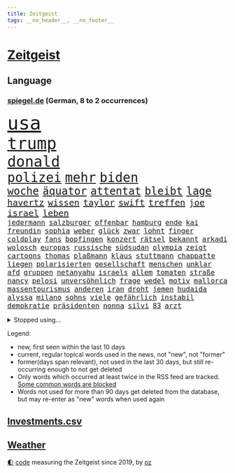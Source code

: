 ```yaml
---
title: Zeitgeist
tags: __no_header__, __no_footer__
---
```


# [Zeitgeist](https://oliz.io/zeitgeist/)

## Language

<h3><a href="https://www.spiegel.de" target="_blank">spiegel.de</a> (German, 8 to 2 occurrences)</h3>
<p style="font-family:monospace">
<span style="font-size:32pt"><a href="news_links.html#usa" class="current">usa</a></span>
<br>
<span style="font-size:28pt"><a href="news_links.html#trump" class="current">trump</a></span>
<br>
<span style="font-size:25pt"><a href="news_links.html#donald" class="current">donald</a></span>
<br>
<span style="font-size:22pt"><a href="news_links.html#polizei" class="current">polizei</a></span>
<span style="font-size:22pt"><a href="news_links.html#mehr" class="current">mehr</a></span>
<span style="font-size:22pt"><a href="news_links.html#biden" class="current">biden</a></span>
<br>
<span style="font-size:18pt"><a href="news_links.html#woche" class="current">woche</a></span>
<span style="font-size:18pt"><a href="news_links.html#äquator" class="new">äquator</a></span>
<span style="font-size:18pt"><a href="news_links.html#attentat" class="current">attentat</a></span>
<span style="font-size:18pt"><a href="news_links.html#bleibt" class="current">bleibt</a></span>
<span style="font-size:18pt"><a href="news_links.html#lage" class="current">lage</a></span>
<br>
<span style="font-size:15pt"><a href="news_links.html#havertz" class="current">havertz</a></span>
<span style="font-size:15pt"><a href="news_links.html#wissen" class="current">wissen</a></span>
<span style="font-size:15pt"><a href="news_links.html#taylor" class="current">taylor</a></span>
<span style="font-size:15pt"><a href="news_links.html#swift" class="current">swift</a></span>
<span style="font-size:15pt"><a href="news_links.html#treffen" class="current">treffen</a></span>
<span style="font-size:15pt"><a href="news_links.html#joe" class="current">joe</a></span>
<span style="font-size:15pt"><a href="news_links.html#israel" class="current">israel</a></span>
<span style="font-size:15pt"><a href="news_links.html#leben" class="current">leben</a></span>
<br>
<span style="font-size:12pt"><a href="news_links.html#jedermann" class="current">jedermann</a></span>
<span style="font-size:12pt"><a href="news_links.html#salzburger" class="new">salzburger</a></span>
<span style="font-size:12pt"><a href="news_links.html#offenbar" class="current">offenbar</a></span>
<span style="font-size:12pt"><a href="news_links.html#hamburg" class="current">hamburg</a></span>
<span style="font-size:12pt"><a href="news_links.html#ende" class="current">ende</a></span>
<span style="font-size:12pt"><a href="news_links.html#kai" class="current">kai</a></span>
<span style="font-size:12pt"><a href="news_links.html#freundin" class="current">freundin</a></span>
<span style="font-size:12pt"><a href="news_links.html#sophia" class="current">sophia</a></span>
<span style="font-size:12pt"><a href="news_links.html#weber" class="current">weber</a></span>
<span style="font-size:12pt"><a href="news_links.html#glück" class="current">glück</a></span>
<span style="font-size:12pt"><a href="news_links.html#zwar" class="current">zwar</a></span>
<span style="font-size:12pt"><a href="news_links.html#lohnt" class="current">lohnt</a></span>
<span style="font-size:12pt"><a href="news_links.html#finger" class="new">finger</a></span>
<span style="font-size:12pt"><a href="news_links.html#coldplay" class="current">coldplay</a></span>
<span style="font-size:12pt"><a href="news_links.html#fans" class="current">fans</a></span>
<span style="font-size:12pt"><a href="news_links.html#bopfingen" class="new">bopfingen</a></span>
<span style="font-size:12pt"><a href="news_links.html#konzert" class="current">konzert</a></span>
<span style="font-size:12pt"><a href="news_links.html#rätsel" class="current">rätsel</a></span>
<span style="font-size:12pt"><a href="news_links.html#bekannt" class="current">bekannt</a></span>
<span style="font-size:12pt"><a href="news_links.html#arkadi" class="current">arkadi</a></span>
<span style="font-size:12pt"><a href="news_links.html#wolosch" class="current">wolosch</a></span>
<span style="font-size:12pt"><a href="news_links.html#europas" class="current">europas</a></span>
<span style="font-size:12pt"><a href="news_links.html#russische" class="current">russische</a></span>
<span style="font-size:12pt"><a href="news_links.html#südsudan" class="current">südsudan</a></span>
<span style="font-size:12pt"><a href="news_links.html#olympia" class="current">olympia</a></span>
<span style="font-size:12pt"><a href="news_links.html#zeigt" class="current">zeigt</a></span>
<span style="font-size:12pt"><a href="news_links.html#cartoons" class="current">cartoons</a></span>
<span style="font-size:12pt"><a href="news_links.html#thomas" class="current">thomas</a></span>
<span style="font-size:12pt"><a href="news_links.html#plaßmann" class="current">plaßmann</a></span>
<span style="font-size:12pt"><a href="news_links.html#klaus" class="current">klaus</a></span>
<span style="font-size:12pt"><a href="news_links.html#stuttmann" class="current">stuttmann</a></span>
<span style="font-size:12pt"><a href="news_links.html#chappatte" class="current">chappatte</a></span>
<span style="font-size:12pt"><a href="news_links.html#liegen" class="current">liegen</a></span>
<span style="font-size:12pt"><a href="news_links.html#polarisierten" class="new">polarisierten</a></span>
<span style="font-size:12pt"><a href="news_links.html#gesellschaft" class="current">gesellschaft</a></span>
<span style="font-size:12pt"><a href="news_links.html#menschen" class="current">menschen</a></span>
<span style="font-size:12pt"><a href="news_links.html#unklar" class="current">unklar</a></span>
<span style="font-size:12pt"><a href="news_links.html#afd" class="current">afd</a></span>
<span style="font-size:12pt"><a href="news_links.html#gruppen" class="current">gruppen</a></span>
<span style="font-size:12pt"><a href="news_links.html#netanyahu" class="current">netanyahu</a></span>
<span style="font-size:12pt"><a href="news_links.html#israels" class="current">israels</a></span>
<span style="font-size:12pt"><a href="news_links.html#allem" class="current">allem</a></span>
<span style="font-size:12pt"><a href="news_links.html#tomaten" class="new">tomaten</a></span>
<span style="font-size:12pt"><a href="news_links.html#straße" class="current">straße</a></span>
<span style="font-size:12pt"><a href="news_links.html#nancy" class="current">nancy</a></span>
<span style="font-size:12pt"><a href="news_links.html#pelosi" class="current">pelosi</a></span>
<span style="font-size:12pt"><a href="news_links.html#unversöhnlich" class="current">unversöhnlich</a></span>
<span style="font-size:12pt"><a href="news_links.html#frage" class="current">frage</a></span>
<span style="font-size:12pt"><a href="news_links.html#wedel" class="new">wedel</a></span>
<span style="font-size:12pt"><a href="news_links.html#motiv" class="current">motiv</a></span>
<span style="font-size:12pt"><a href="news_links.html#mallorca" class="current">mallorca</a></span>
<span style="font-size:12pt"><a href="news_links.html#massentourismus" class="current">massentourismus</a></span>
<span style="font-size:12pt"><a href="news_links.html#anderen" class="current">anderen</a></span>
<span style="font-size:12pt"><a href="news_links.html#iran" class="current">iran</a></span>
<span style="font-size:12pt"><a href="news_links.html#droht" class="current">droht</a></span>
<span style="font-size:12pt"><a href="news_links.html#jemen" class="new">jemen</a></span>
<span style="font-size:12pt"><a href="news_links.html#hudaida" class="new">hudaida</a></span>
<span style="font-size:12pt"><a href="news_links.html#alyssa" class="new">alyssa</a></span>
<span style="font-size:12pt"><a href="news_links.html#milano" class="new">milano</a></span>
<span style="font-size:12pt"><a href="news_links.html#sohns" class="current">sohns</a></span>
<span style="font-size:12pt"><a href="news_links.html#viele" class="current">viele</a></span>
<span style="font-size:12pt"><a href="news_links.html#gefährlich" class="current">gefährlich</a></span>
<span style="font-size:12pt"><a href="news_links.html#instabil" class="current">instabil</a></span>
<span style="font-size:12pt"><a href="news_links.html#demokratie" class="current">demokratie</a></span>
<span style="font-size:12pt"><a href="news_links.html#präsidenten" class="current">präsidenten</a></span>
<span style="font-size:12pt"><a href="news_links.html#nonna" class="new">nonna</a></span>
<span style="font-size:12pt"><a href="news_links.html#silvi" class="new">silvi</a></span>
<span style="font-size:12pt"><a href="news_links.html#83" class="current">83</a></span>
<span style="font-size:12pt"><a href="news_links.html#arzt" class="current">arzt</a></span>
</p>
<details>
<summary>Stopped using...</summary>
<p class="former" style="font-size:12pt">
mittelmeer(1369) energien(1368) nachfolge(1368) positionen(1368) andreas(1367) freuen(1367) ifoinstitut(1367) landtag(1367) leipzig(1367) aufnahmen(1366) bundesländer(1366) gesunken(1366) halle(1366) kriminellen(1366) seitdem(1366) senat(1366) 37(1365) besiegt(1365) beteiligten(1365) daraufhin(1365) golf(1365) historiker(1365) tobt(1365) bitten(1364) freiheit(1364) generalsekretär(1364) landesregierung(1364) magdeburg(1364) zurzeit(1364) bekannten(1363) hervor(1363) hubschrauber(1363) maßnahme(1363) posten(1363) schatten(1363) arbeitsplatz(1362) humanitäre(1362) innenministerium(1362) kämpfe(1362) rassistische(1362) untersagt(1362) weltkrieg(1362) gegenseitig(1361) islamischen(1361) machthaber(1361) teilnehmer(1361) 2015(1360) außen(1360) daher(1360) folgte(1360) maß(1360) vermehrt(1360) außerdem(1359) einreisen(1359) kräftig(1359) mai(1359) vergewaltigung(1359) fußballquiz(1358) nummer(1358) unglück(1358) untersuchungshaft(1358) abgang(1357) entschädigung(1357) halben(1357) optimistisch(1357) rassistischen(1357) strengere(1357) verhaftet(1357) nutzer(1356) 31(1355) athleten(1355) forderte(1355) geräte(1355) meinem(1355) west(1355) ausgeliefert(1354) torhüter(1354) verfolgt(1354) wachstum(1354) sports(1353) super(1353) wochenlang(1353) weder(1352) käufer(1351) beklagt(1350) drohungen(1350) nahezu(1350) pflanzen(1350) 600(1349) enge(1348) verbände(1347) aufgenommen(1346) berater(1346) büro(1346) geprägt(1345) nah(1345) holocaust(1344) laufenden(1343) spitzenreiter(1343) uni(1343) dran(1342) staffel(1340) entschuldigung(1339) matthias(1339) vorwürfen(1337) herz(1336) konferenz(1335) pleite(1335) papier(1333) angehörige(1331) abstieg(1329) uhaft(1329) vfb(1329) dauert(1325) erhöhung(1324) möglichkeiten(1322) lehrkräfte(1317) plattform(1315) regelmäßig(1298) schadensersatz(1295) umbau(1263) niederländer(1260) anna(1256) lehrerin(1242) josef(1222) banken(1159) ausbildung(1116) partnerschaft(1093) las(1070) jinping(1062) 20000(1056) gestern(1056) jahrzehnt(1051) befürwortet(1049) schlafen(1037) befreiung(1034) gesetzentwurf(1014) nfl(1007) bekräftigt(1006) abkommen(1002) millionenhöhe(1001) kurze(1000) strackzimmermann(983) härte(971) akw(953) kiews(944) sank(942) diskussionen(938) verletzung(933) bundesinnenministerin(925) kremlchef(925) bat(919) verringern(908) verkündete(907) inhalte(902) explosionen(900) spaltung(896) afrikanischen(888) gezwungen(888) helikopter(885) lohnen(883) verwaltung(872) gelöst(854) gestärkt(849) schneiden(847) ankommt(846) gefangenschaft(839) hochrangigen(834) söhne(834) dilemma(828) günstige(828) besetzten(826) starkes(821) wiederaufbau(820) wall(814) zusätzlich(808) hammer(797) ufer(797) aufeinander(787) französischer(755) veröffentlichen(753) osnabrück(748) misshandelt(746) fahrgäste(744) vermissten(742) erntet(738) deutsch(736) rettungsaktion(725) islamisten(722) zuhause(717) legal(716) toilette(714) zivile(707) scheiden(700) einladung(693) pleiten(691) ganzes(688) nackt(674) träumt(672) missverständnis(670) juristische(656) beobachter(647) grenzgebiet(641) wohnungsbau(634) pjöngjang(633) ausgegeben(628) kohl(617) abbruch(616) parallel(616) sam(609) digital(605) befragung(604) staates(598) human(597) ig(597) gekostet(585) wechselte(582) hauses(574) vorbereitung(573) überprüfen(573) mächtige(567) verwendet(564) legendäre(561) reichsbürger(560) eva(551) gegründet(550) vergab(548) gelder(543) christdemokraten(540) emotionale(538) c(537) initiative(535) rauchen(533) liebt(529) übers(527) verschleppt(519) bremst(518) gravierende(514) angemeldet(513) niederländischen(512) anzeigen(510) rechtsaußen(510) bildet(508) umdenken(507) außergewöhnlich(501) merklich(497) gala(489) 15jähriger(488) vereinten(485) stürme(483) zukünftig(476) germany(473) baugenehmigungen(466) bestreiten(464) schließung(462) sommerspielen(462) bundesligist(460) angelegenheit(459) geflüchtet(459) fluggesellschaften(458) spiegeltalk(456) taiwans(449) veröffentlichte(444) sichere(443) lebenszeichen(433) ost(432) 15jährige(426) versehentlich(426) vergeltung(422) überfahren(422) schief(420) südkoreas(420) gegnern(418) iphones(412) anschlägen(408) naturschutz(407) terrorgruppe(402) watch(402) treu(399) sandra(393) drastische(390) 77(389) cool(387) defensive(386) unterschied(384) einzigen(383) tropfen(383) liter(380) stellvertretende(378) zügen(377) missstände(375) stellenabbau(370) csuchef(365) popstars(364) delegation(363) effizienter(363) nationalteam(363) weisen(362) architekten(359) schwedens(359) allgäu(357) essener(357) vormittag(354) durchschnitt(353) selbstbewusst(351) 36(348) islamistische(348) thrones(348) antwortet(346) brutaler(346) perfide(346) warmen(346) teuerste(345) britney(344) spears(344) runden(343) bemerkenswert(342) kriegsende(341) angefeindet(337) ernste(337) angabe(334) kindesmissbrauch(334) boykott(330) geöffnet(328) unerwartete(325) schrecklichen(324) verschlechtert(324) bestens(323) niemanden(322) samstagabend(321) sichergestellt(321) trendwende(319) jüdisches(318) militärhilfe(318) digitalen(317) us(317) bein(316) tisch(315) uber(315) spanischer(312) astronomen(311) kabine(311) year(310) hall(307) bbc(306) harald(303) harmlos(303) rückenschmerzen(303) sperrte(303) spezialeinheit(299) abhalten(297) block(297) heutzutage(296) rotes(295) vorgang(294) glänzt(293) toptalent(293) sicherheitslage(291) herbert(289) noten(289) holocaustüberlebende(288) getöteter(287) dallas(286) chile(285) unschuldig(285) rief(283) verheiratet(282) verdrängt(281) duo(280) eustaaten(280) milliardenhilfen(280) fußballweltmeister(278) bequem(277) fracht(277) zusammengestoßen(271) flüchtig(270) besetzung(266) versuche(266) continental(265) journal(264) lahmgelegt(264) popkultur(264) sanierung(262) hackerangriff(260) kritischen(260) leistete(259) klassischen(258) schmerzen(258) terzić(258) wenden(258) migrationshintergrund(257) kundgebung(256) mohammadi(256) erkenntnissen(251) saarbrücken(251) terrorangriff(251) neukölln(250) night(249) bezahlkarte(248) weihnachten(248) schwaben(247) tipp(245) liebäugelt(243) flensburg(242) fdppolitikerin(241) israelisches(241) rafah(241) warnstreik(240) jüdinnen(239) rückgängig(238) topmanager(238) generalstaatsanwaltschaft(237) strikte(237) mogelpackung(236) 29jähriger(234) aufzeichnungen(234) ruhen(231) ukrainehilfe(231) ampelpartner(229) gibt’s(229) thailändische(229) websites(229) eigenem(228) düpiert(227) einschnitte(227) hast(227) härtetest(226) manch(225) 218(224) benkos(224) gedrängt(223) verschaffen(223) besorgniserregend(220) mavericks(220) saal(219) abwärtstrend(218) kanye(218) golden(217) geliebt(216) nürnberger(216) zweikampf(213) spurensuche(212) dreijähriger(211) immense(210) kredit(208) bereichen(207) clarke(207) fdpfinanzminister(207) regionalbahn(207) einhaltung(204) erfolgserlebnis(204) gesinnung(204) 18jährige(203) exprofi(203) rights(203) 93(202) demütigungen(202) usostküste(202) verspätung(202) bestehe(201) symptome(200) gleichgeschlechtliche(199) is(199) japanischen(198) notfall(198) ermittlungsverfahren(196) hits(196) inspirieren(196) unwahrscheinlich(196) versteht(196) stift(195) streamingdienst(195) wundert(194) konservativer(193) vorfällen(193) aktiviert(192) knapper(192) ostdeutsche(192) schlimme(192) zeitalter(192) grundgesetz(191) onlinehändler(191) hungern(190) on(190) huthis(189) verfügt(189) zögert(189) edin(187) fortschritte(187) iss(186) schwestern(186) mehrfamilienhaus(184) meiden(184) brooklyn(182) schröders(182) unbestimmte(181) kinderpornografie(180) nicole(180) rutscht(179) spdabgeordnete(179) sendet(176) wahr(176) körperlich(175) arbeitsminister(174) geschildert(174) patriotismus(173) ranghohes(173) rekordniveau(173) 1980(171) niedersachsens(170) house(169) single(169) benötigte(168) mona(168) verschuldet(168) brasilianer(167) topfavorit(167) zeitenwende(167) françoise(166) sony(166) herzinfarkt(165) kinos(165) kunstausstellung(165) sinkflug(163) zugunglück(163) zweifache(163) fehlenden(162) mehrjährige(162) marlene(161) erhöhte(160) holten(160) gegenmaßnahmen(159) gestalt(159) angekündigten(158) musikerin(158) opferzahlen(157) piloten(157) gras(156) schusswaffen(156) pausieren(155) bedeckt(154) go(154) lehrkräften(154) great(153) substanz(153) insolvenzverwalter(152) rettete(152) aufgespürt(151) euländern(151) usuniversität(151) schifffahrt(150) rod(149) shein(149) wille(149) geschichtsbücher(148) ausländischer(147) gegenentwurf(147) ios(147) unterrichtet(147) deutschem(146) zeitweilig(146) anonymer(145) athletinnen(145) meeresgrund(145) verbringen(144) ablenkungsmanöver(143) eisbergs(143) minderjährigen(143) grandslamturnier(142) extremismus(141) inakzeptabel(141) landeschef(141) landtagswahl(140) mauer(140) albion(139) bildungssystem(139) zerlegt(139) fraglich(138) grotesk(138) binden(137) bronze(137) duellieren(137) grünenchef(137) empfindlich(135) korruptionsvorwürfen(135) stadtgebiet(135) wilson(135) augenzeugen(134) bafögreform(134) benkopleite(134) erkrankten(134) meisterschaft(134) falscher(132) kartenzahlung(132) schale(132) schuhe(132) versetzt(132) 450(131) cyrus(131) miley(131) starkoch(131) gegessen(130) horten(130) regimes(130) verzögern(129) maximilian(128) selbstverständlich(128) apples(127) kw(127) wahlniederlage(127) beauftragt(126) haustür(126) intensive(126) lea(126) bluttat(125) storniert(125) angriffskriegs(124) boatengs(124) geiseldrama(124) rechtspopulistischen(124) verlorene(124) platte(123) sitze(122) à(122) attraktion(121) oberpfalz(120) sicherheitsabkommen(120) blog(119) germany’s(119) next(119) photographer(119) repressalien(119) topmodel(119) 28jährigen(118) chefcoach(118) major(118) ampelhaushälter(117) gegenstand(117) gerührt(117) tschetschenien(117) höchstens(116) redner(116) sorgerecht(116) bewundert(115) legten(115) rollstuhl(115) dortmunds(114) episode(114) hörte(114) aufgegriffen(113) bundesamtes(113) spezielles(113) vögel(113) abtreibungen(112) ipads(112) passenden(112) arbeitsbedingungen(111) börsengang(111) heben(111) klagte(111) douglas(110) eingestochen(110) erkämpft(110) handgemenge(110) mad(110) ausgebildet(109) aufgelegt(108) mitgründer(108) deutschsprachige(107) kitchen(107) marihuana(107) schnellste(107) segeln(107) überlassen(107) einschränkung(106) stemmt(106) thailänder(106) untätigkeit(106) vorlage(106) hansböcklerstiftung(105) kommentierte(105) oscarpreisträger(105) plastik(105) rekruten(105) vermont(105) fernbleiben(104) flüchtlingen(104) kriminalpolizei(104) siri(104) wählern(104) enthüllen(103) gordon(103) verschuldete(103) vielfach(103) dokumentation(102) katie(102) montenegro(102) seeweg(102) zaubert(102) traumtor(101) vergiftet(101) vorsitzender(101) beier(100) erschlagen(100) probefahrt(100) tvinterview(100) betonen(99) rentenpaket(99) suspendiert(99) transparent(99) bestanden(98) friedensgipfel(98) schulkinder(98) wettbewerbsfähigkeit(98) bekriegen(97) dragon(97) jake(97) protestcamp(97) abschrecken(96) einblick(95) ermutigt(95) heimeuropameisterschaft(95) rekorde(95) usfernsehen(95) 105(94) schlüsse(94) schub(93) unfällen(93) zwangsversteigerung(93) brachen(92) geburtenrate(92) keeper(92) patzt(92) faszinierende(91) jahrelanger(91) knall(91) motor(91) renommierteste(91) räder(91) abiturienten(90) afghanische(90) anwälten(90) erfrischend(90) superfood(90) verteidigungsausschusses(90) bierhoff(89) fico(89) harmlosen(89) kostenpflichtige(89) slowakische(89) trainerfrage(89) gezeichnet(88) sozialreform(88) stop(88) benachbarten(87) medizinstudium(87) mobben(87) rüstungshersteller(87) afderfolg(86) dementsprechend(86) dfbtrikot(86) memoir(86) umplanen(86) unterstrich(86) büchern(85) herausgesucht(85) irritation(85) konjunkturprognose(85) miniwachstum(85) schwiegervater(85) trikots(85) zustände(85) isableger(84) paragraf(84) paramilitärs(83) studio(83) ursachen(83) youngster(83) ärztinnen(83) depressive(82) frische(82) geschmissen(82) heilt(82) impulse(82) leichten(82) saharastaub(82) verzerrt(82) baldige(81) bart(81) exkapitän(81) friedländer(81) graz(81) kurdischen(81) streckt(81) südeuropa(81) verwandelte(81) alleinsein(80) anspielungen(80) auktion(80) ispk(80) kommunalwahlen(80) narges(80) purem(80) vermieden(80) affären(79) einschränken(79) falschparker(79) kürzen(79) rebel(79) euzölle(78) geldautomaten(78) kinderbücher(78) lebensabend(78) montagmittag(78) süditalien(78) akne(77) brückeneinsturz(77) iraner(77) libanesische(77) passau(77) prokopenko(77) schiffskollision(77) set(77) usreporter(77) austrian(76) filmklassiker(76) lehrte(76) mariupol(76) 74jähriger(75) apulien(75) behoben(75) eukommissarin(75) fleischkonsum(75) oberster(75) quält(75) spiegelbericht(75) suchtkranke(75) terzićs(75) adler(74) bizarr(74) janet(74) mcdonald’s(74) möller(74) nagers(74) tornados(74) usfinanzministerin(74) veruntreut(74) yellen(74) zeilen(74) angepasste(73) arbeitsunfall(73) bündnisse(73) einstellung(73) parteispitze(73) psychiatrie(73) psychiatrisches(73) unternehmensberater(73) wildpferde(73) außergewöhnliche(72) bemühen(72) giftig(72) lebenslangen(72) schutzausrüstung(72) schürt(72) unterstützte(72) verfassungsschützer(72) ablauf(71) beitragen(71) bereut(71) euch(71) meier(71) morgan(71) torsten(71) wehrdienst(71) weigerten(71) zugeschlagen(71) 1987(70) aufgebrochen(70) bruno(70) europol(70) hauskauf(70) prämien(70) schmerzmittel(70) brighton(69) brände(69) effizienz(69) flächendeckend(69) hove(69) immobilienkauf(69) jahrhunderts(69) verteidigte(69) baseballstar(68) befanden(68) bittere(68) kämpften(68) nehammer(68) schlafmangel(68) zugstrecken(68) 68jährige(67) erheblicher(67) günstigem(67) hollywoodgrößen(67) illegales(67) steiermark(67) ballack(66) bruch(66) einzuschränken(66) inbegriff(66) staatsfonds(66) durchquert(65) fahrenden(65) publikums(65) revidiert(65) sequel(65) theoretisch(65) unterhält(65) övp(65) entgeht(64) früchte(64) kasachstan(64) ramsay(64) reeder(64) spiegelbuch(64) axt(63) europäischer(63) gekippt(63) grundsteuer(63) krah(63) mecklenburgischen(63) starspieler(63) verschuldung(63) autobranche(62) fossiler(62) gender(62) hofften(62) jenen(62) kehren(62) rängen(62) systematisch(62) wohnungslose(62) zeitfenster(62) überragende(62) enttäuschte(61) komfort(61) flasche(60) heizt(60) leistungsträger(60) leitplanke(60) ölexporte(60) 157(59) erwogen(59) fti(59) ginge(59) koordinieren(59) marschflugkörpern(59) menstar(59) reiseveranstalter(59) siemens(59) steigert(59) 145(58) alleskönner(58) konkreten(58) kultusministerkonferenz(58) nachfolgerin(58) privater(58) problematisch(58) schwimmbad(58) thronfolger(58) zeltplatz(58) abzeichen(57) chemotherapie(57) dänische(57) hauptdarsteller(57) libanesischen(57) marvin(57) schockmoment(57) strafprozess(57) wahlschlappe(57) hochgradig(56) stinkende(56) wundern(56) bluthund(55) gefüttert(55) havarien(55) ideal(55) kadyrow(55) konzentriert(55) law(55) likes(55) propalästinensisches(55) ramsan(55) tschetschenenführer(55) beckhams(54) drittstaaten(54) g(54) hormone(54) kohls(54) stabhochspringer(54) 1988(53) beheben(53) eugesetz(53) geschworenen(53) rosen(53) traunstein(53) wasserfälle(53) assistent(52) durchfall(52) erbrechen(52) friedenskonferenz(52) kigeneriert(52) mix(52) nickelodeon(52) schulleitung(52) autonomes(51) chefermittlerin(51) engagierte(51) erarbeitet(51) haare(51) mister(51) pubertät(51) reichsbürgerprozess(51) strafanzeigen(51) streams(51) tierschutz(51) unbeantwortet(51) darzustellen(50) erkennbar(50) frederiksen(50) landeten(50) mette(50) mitgefühl(50) ultrarechte(50) bahnhofs(49) freeman(49) fußballteams(49) gab’s(49) kerstin(49) tagelangem(49) aufrüstung(48) baumängeln(48) berlinlichtenberg(48) gefängnisstrafen(48) menschenrechtsorganisation(48) nachzuahmen(48) nickelodeonskandal(48) pfarrer(48) seenotretter(48) stromtrassen(48) akten(47) barbra(47) einlass(47) losgegangen(47) nachrufe(47) streisand(47) unangemessene(47) unbekanntes(47) unterhalten(47) afrikanische(46) hörbücher(46) quadratmeter(46) somit(46) zusammenarbeiten(46) bundesligaprofi(45) gefühlte(45) helena(45) prototyp(45) éric(45) ankommende(44) befreite(44) geahndet(44) roll(44) rosa(44) schlacht(44) schliersee(44) 53jährige(43) berlinmoabit(43) bestrafen(43) bilden(43) häuft(43) cduinnenminister(42) fdppolitiker(42) heidenreichs(42) marcus(42) protein(42) schiedsgericht(42) freigekommen(41) granit(41) komme(41) macs(41) republikanerin(41) tiefgarage(41) umweltminister(41) xhaka(41) 1996(40) antidepressiva(40) babbel(40) bestellte(40) radikaler(40) anlocken(39) defekt(39) deportation(39) exklusiv(39) ferrell(39) futter(39) plädoyer(39) vatertag(39) dreckiger(38) eröffnungsspiel(38) führungstreffer(38) innenministerkonferenz(38) leopard2panzer(38) regensburg(38) retourkutsche(38) seriöse(38) tomatensauce(38) ullrich(38) umständen(38) buhrufen(37) fu(37) gerard(37) kultserie(37) moderatorin(37) piqué(37) wandern(37) auftaktspiel(36) bildungsungerechtigkeit(36) darfur(36) für(36) kaulitz(36) weiterverkauft(36) wider(36) übel(36) albanien(35) emilia(35) fälschungen(35) gerechtigkeit(35) griechische(35) klimawandels(35) schoigu(35) staatsbesuch(35) tennet(35) ushochschule(35) kompletten(34) sonderzölle(34) ussoldat(34) 89jährige(33) abneigung(33) aufgemacht(33) fritzl(33) kolonialen(33) quatsch(33) robin(33) sandy(33) sexualstraftäter(33) socialmediastar(33) zelebriert(33) beeinträchtigt(32) befreiten(32) daum(32) kürzung(32) mutterschaft(32) rettungsteams(32) ruin(32) bedrohte(31) efahrzeuge(31) führer(31) giftigen(31) herde(31) kriegskabinett(31) liiert(31) mumbai(31) reeperbahn(31) sde(31) sesamstraße(31) ständigen(31) teiman(31) wunderbar(31) überschlagen(31) aargau(30) alfaschir(30) alkoholisiert(30) ausschließlich(30) grand(30) insidern(30) kanton(30) schweizerischen(30) spazieren(30) 23jähriger(29) erfolgreichster(29) erntehelfer(29) erschießen(29) gantz(29) kiosk(29) reichsbürgergruppe(29) diebstahls(28) echtes(28) einzustellen(28) golfprofi(28) kindersitze(28) made(28) überwindung(28) datingplattform(27) lesben(27) straßenrand(27) syltvideo(27) tourist(27) trinkgeld(27) auswilderung(26) künstliches(26) louisa(26) monteur(26) schlafzimmer(26) wertvollste(26) food(25) linkenpolitikerin(25) logo(25) meppen(25) nahelegen(25) schutzsuchenden(25) albträume(24) ligakonkurrenten(24) luzide(24) pcs(24) recall(24) rechtsrucks(24) rheinlandpfälzischen(24) schredl(24) suchfunktion(24) zugtoiletten(24) ausgebuht(23) billboard(23) chirurgie(23) dribblings(23) empartien(23) erstligisten(23) stolpern(23) damalige(22) egonerwinkischpreis(22) elektrofahrzeuge(22) kabeltv(22) reportagen(22) sternpreis(22) swr(22) traurigen(22) bestohlen(21) gehuldigt(21) lockte(21) nbastar(21) schadenersatz(21) verheerender(21) einreiseverbot(20) gerichtsurteil(20) klicks(20) krawallen(20) köster(20) pflanze(20) süddeutschland(20) vollziehen(20) diskret(19) fernseher(19) internets(19) lohn(19) stadiondach(19) 128(18) benny(18) fett(18) habt(18) koalitionen(18) memes(18) mifepristone(18) profifußball(18) absetzen(17) indische(17) youtuber(17) ballermänner(16) colour(16) ebenen(16) knast(16) konzertbesucher(16) nachahmen(16) streifen(16) trooping(16) versunken(16) atem(15) cumex(15) kidman(15) koma(15) normalen(15) palästinensergebieten(15) verabschiedete(15) vernehmungsfähig(15) aufgetreten(14) aufwendigen(14) bowl(14) bundesweiten(14) micky(14) pflichtversicherung(14) spiegelbildungsnewsletter(14) urteile(14) 1960(13) akteur(13) l(13) meteorologe(13) finalserie(12) fußballern(12) reisetipps(12) schädliche(12) taxiunternehmen(12) vorwarnung(12) waffenpaket(12) abschießen(11) ingolstadt(11) kleinstparteien(11) statements(11) ähnlichem(11)
</p>
</details>
<p>Legend:
<ul>
<li><span class="new">new</span>, first seen within the last 10 days</li>
<li><span class="current">current</span>, regular topical words used in the news, not "new", not "former"</li>
<li><span class="former">former(days span relevant)</span>, not used in the last 30 days, but still re-occurring enough to not get deleted</li>
<li>Only words which occurred at least twice in the RSS feed are tracked. <a href="language/filters.py">Some common words are blocked</a></li>
<li>Words not used for more than 90 days get deleted from the database, but may re-enter as "new" words when used again</li>
</ul>
</p>

## [Investments](investments.html)[.csv](investments.csv)

## [Weather](weather.html)

<footer>
<a href="javascript:toggleTheme()" class="nav">🌓</a>
<a href="https://github.com/ooz/zeitgeist">code</a> measuring the Zeitgeist since 2019, by <a href="https://oliz.io">oz</a>
</footer>
